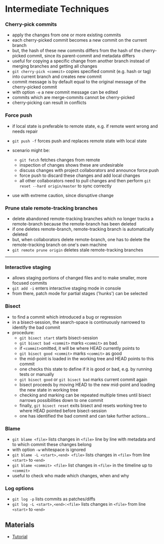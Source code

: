 # Intermediate Techniques


### Cherry-pick commits

- apply the changes from one or more existing commits
- each cherry-picked commit becomes a new commit on the current branch
- but, the hash of these new commits differs from the hash of the cherry-picked commit, since its parent-commit and metadata differs
- useful for copying a specific change from another branch instead of merging branches and getting all changes
- `git cherry-pick <commit>` copies specified commit (e.g. hash or tag) into current branch and creates new commit
- commit message is by default equal to the original message of the cherry-picked commit
- with option `-e` a new commit message can be edited
- commits which are merge-commits cannot be cherry-picked
- cherry-picking can result in conflicts


### Force push

- if local state is preferable to remote state, e.g. if remote went wrong and needs repair
- `git push -f` forces push and replaces remote state with local state


- scenario might be:
    - `git fetch` fetches changes from remote
    - inspection of changes shows these are undesirable
    - discuss changes with project collaborators and announce force push 
    - force push to discard these changes and add local changes
    - all other collaborators need to pull changes and then perform `git reset --hard origin/master` to sync correctly
- use with extreme caution, since disruptive change


### Prune stale remote-tracking branches

- delete abandoned remote-tracking branches which no longer tracks a remote-branch because the remote-branch has been deleted
- if one deletes remote-branch, remote-tracking branch is automatically deleted
- but, when collaborators delete remote-branch, one has to delete the remote-tracking branch on one's own machine
- `git remote prune origin` deletes stale remote-tracking branches


---


### Interactive staging

- allows staging portions of changed files and to make smaller, more focused commits
- `git add -i` enters interactive staging mode in console
- from there, patch mode for partial stages ('hunks') can be selected


### Bisect

- to find a commit which introduced a bug or regression
- in a bisect-session, the search-space is continuously narrowed to identify the bad commit
- procedure:
    - `git bisect start` starts bisect-session
    - `git bisect bad <commit>` marks `<commit>` as bad.
    - if `<commit>`omitted, it will be where HEAD currently points to
    - `git bisect good <commit>` marks `<commit>` as good
    - the mid-point is loaded in the working tree and HEAD points to this commit
    - one checks this state to define if it is good or bad, e.g. by running tests or manually 
    - `git bisect good` or `git bisect bad` marks current commit again
    - bisect proceeds by moving HEAD to the new mid-point and loading the new state in working tree
    - checking and marking can be repeated multiple times until bisect narrows possibilities down to one commit
    - finally, `git bisect reset` exits bisect and resets working tree to where HEAD pointed before bisect-session
    - one has identified the bad commit and can take further actions...


### Blame

- `git blame <file>` lists changes in `<file>` line by line with metadata and to which commit these changes belong
- with option `-w` whitespace is ignored
- `git blame -L <start>,<end> <file>` lists changes in `<file>` from line `<start>` to `<end>`
- `git blame <commit> <file>` list changes in `<file>` in the timeline up to `<commit>`
- useful to check who made which changes, when and why


### Log options

- `git log -p` lists commits as patches/diffs
- `git log -L <start>,<end>:<file>` lists changes in `<file>` from line `<start>` to `<end>`


## Materials

- [Tutorial](https://www.lynda.com/Git-tutorials/GIT-Intermediate-Techniques/664821-2.html)